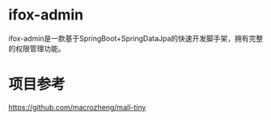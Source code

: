 # ifox-admin

ifox-admin是一款基于SpringBoot+SpringDataJpa的快速开发脚手架，拥有完整的权限管理功能。

# 项目参考
https://github.com/macrozheng/mall-tiny